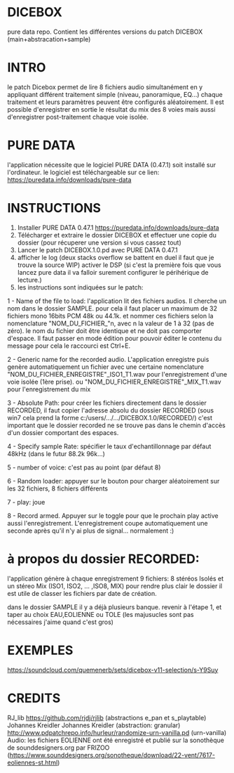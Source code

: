 # DICEBOX
pure data repo. Contient les différentes versions du patch DICEBOX (main+abstracation+sample) 

# INTRO 
le patch Dicebox permet de lire 8 fichiers audio simultanément en y appliquant différent traitement simple (niveau, panoramique, EQ...) chaque traitement et leurs paramètres peuvent être configurés aléatoirement. Il est possible d'enregistrer en sortie le résultat du mix des 8 voies mais aussi d'enregistrer post-traitement chaque voie isolée. 

# PURE DATA
l'application nécessite que le logiciel PURE DATA (0.47.1) soit installé sur l'ordinateur. 
le logiciel est téléchargeable sur ce lien: https://puredata.info/downloads/pure-data

# INSTRUCTIONS
1. Installer PURE DATA 0.47.1 https://puredata.info/downloads/pure-data
2. Télécharger et extraire le dossier DICEBOX et effectuer une copie du dossier (pour récuperer une version si vous cassez tout)
3. Lancer le patch DICEBOX.1.0.pd avec PURE DATA 0.47.1 
4. afficher le log (deux stacks overflow se battent en duel il faut que je trouve la source WIP) activer le DSP (si c'est la première fois que vous lancez pure data il va falloir surement configurer le périhérique de lecture.)
5. les instructions sont indiquées sur le patch:
  
  1 - Name of the file to load: l'application lit des fichiers audios. Il cherche un nom dans le dossier SAMPLE. pour cela il faut placer un maximum de 32 fichiers mono 16bits PCM 48k ou 44.1k. et nommer ces fichiers selon la nomenclature "NOM_DU_FICHIER_"n, avec n la valeur de 1 à 32 (pas de zéro). le nom du fichier doit être identique et ne doit pas comporter d'espace. Il faut passer en mode édition pour pouvoir éditer le contenu du message pour cela le raccourci est Ctrl+E.
 
 2 - Generic name for the recorded audio. L'application enregistre puis genère automatiquement un fichier avec une certaine nomenclature "NOM_DU_FICHIER_ENREGISTRE"_ISO1_T1.wav pour l'enregistrement d'une voie isolée (1ère prise). ou "NOM_DU_FICHIER_ENREGISTRE"_MIX_T1.wav pour l'enregistrement du mix
  
  3 - Absolute Path: pour créer les fichiers directement dans le dossier RECORDED, il faut copier l'adresse absolu du dossier RECORDED (sous win7 cela prend la forme c:/users/.../.../DICEBOX.1.0/RECORDED/) c'est important que le dossier recorded ne se trouve pas dans le chemin d'accès d'un dossier comportant des espaces.
  
  4 - Specify sample Rate: spécifier le taux d'echantillonnage par défaut 48kHz (dans le futur 88.2k 96k...)
  
  5 - number of voice: c'est pas au point (par défaut 8)
  
  6 - Random loader: appuyer sur le bouton pour charger aléatoirement sur les 32 fichiers, 8 fichiers différents
  
  7 - play: joue 
  
  8 - Record armed. Appuyer sur le toggle pour que le prochain play active aussi l'enregistrement. L'enregistrement coupe automatiquement une seconde après qu'il n'y ai plus de signal... normalement :)
  
  # à propos du dossier RECORDED:
  l'application génère à chaque enregistrement 9 fichiers: 8 stéréos Isolés et un stéreo Mix (ISO1, ISO2, ... ,ISO8, MIX) pour rendre plus clair le dossier il est utile de classer les fichiers par date de création.
  
  dans le dossier SAMPLE il y a déjà plusieurs banque. revenir à l'étape 1, et taper au choix EAU,EOLIENNE ou TOLE (les majusucles sont pas nécessaires j'aime quand c'est gros)  
# EXEMPLES
https://soundcloud.com/quemenerb/sets/dicebox-v11-selection/s-Y9Suy
# CREDITS

RJ_lib https://github.com/rjdj/rjlib (abstractions e_pan et s_playtable)
Johannes Kreidler Johannes Kreidler (abstraction: granular)
http://www.pdpatchrepo.info/hurleur/randomize-urn-vanilla.pd (urn-vanilla)
Audio: les fichiers EOLIENNE ont été enregistré et publié sur la sonothèque de sounddesigners.org par FRIZOO (https://www.sounddesigners.org/sonotheque/download/22-vent/7617-eoliennes-st.html)

